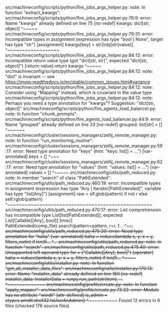 src/machineconfig/scripts/python/fire_jobs_args_helper.py: note: In function "extract_kwargs":
src/machineconfig/scripts/python/fire_jobs_args_helper.py:76:9: error: Name
"kwargs" already defined on line 75  [no-redef]
            kwargs: dict[str, object]
            ^~~~~~
src/machineconfig/scripts/python/fire_jobs_args_helper.py:79:31: error:
Incompatible types in assignment (expression has type "bool | None", target has
type "str")  [assignment]
                    kwargs[key] = str2obj[str(value)]
                                  ^~~~~~~~~~~~~~~~~~~
src/machineconfig/scripts/python/fire_jobs_args_helper.py:84:12: error:
Incompatible return value type (got "dict[str, str]", expected
"dict[str, object]")  [return-value]
        return kwargs
               ^~~~~~
src/machineconfig/scripts/python/fire_jobs_args_helper.py:84:12: note: "dict" is invariant -- see https://mypy.readthedocs.io/en/stable/common_issues.html#variance
src/machineconfig/scripts/python/fire_jobs_args_helper.py:84:12: note: Consider using "Mapping" instead, which is covariant in the value type
src/machineconfig/scripts/python/fire_jobs_args_helper.py:84:12: note: Perhaps you need a type annotation for "kwargs"? Suggestion: "dict[str, object]"
src/machineconfig/scripts/python/fire_agents_load_balancer.py: note: In function "chunk_prompts":
src/machineconfig/scripts/python/fire_agents_load_balancer.py:44:9: error: Name
"grouped" already defined on line 33  [no-redef]
            grouped: list[str] = []
            ^~~~~~~
src/machineconfig/cluster/sessions_managers/zellij_remote_manager.py: note: In function "run_monitoring_routine":
src/machineconfig/cluster/sessions_managers/zellij_remote_manager.py:59:17: error:
Need type annotation for "keys" (hint: "keys: list[<type>] = ...") 
[var-annotated]
                    keys = []
                    ^~~~
src/machineconfig/cluster/sessions_managers/zellij_remote_manager.py:62:17: error:
Need type annotation for "values" (hint: "values: list[<type>] = ...") 
[var-annotated]
                    values = []
                    ^~~~~~
src/machineconfig/utils/path_reduced.py: note: In member "search" of class "PathExtended":
src/machineconfig/utils/path_reduced.py:460:19: error: Incompatible types in
assignment (expression has type "Any | Iterator[PathExtended]", variable has
type "list[Any]")  [assignment]
                raw = slf.glob(pattern) if not r else self.rglob(pattern)
                      ^~~~~~~~~~~~~~~~~~~~~~~~~~~~~~~~~~~~~~~~~~~~~~~~~~~
src/machineconfig/utils/path_reduced.py:470:17: error: List comprehension has
incompatible type List[list[PathExtended]]; expected List[Callable[[Any], bool]]
 [misc]
                    PathExtended(comp_file).search(pattern=pattern, r=r, f...
                    ^~~~~~~~~~~~~~~~~~~~~~~~~~~~~~~~~~~~~~~~~~~~~~~~~~~~~~...
src/machineconfig/utils/path_reduced.py:475:20: error: Need type annotation for
"haha"  [var-annotated]
                haha = reduce(lambda x, y: x + y, filters_notin) if len(fi...
                       ^~~~~~~~~~~~~~~~~~~~~~~~~~~~~~~~~~~~~~~~~~~~~~~~~~~...
src/machineconfig/utils/path_reduced.py: note: In function "search":
src/machineconfig/utils/path_reduced.py:475:40: error: Unsupported left operand
type for + ("Callable[[Any], bool]")  [operator]
                haha = reduce(lambda x, y: x + y, filters_notin) if len(fi...
                                           ^~~~~
src/machineconfig/utils/installer.py: note: In function "get_all_installer_data_files":
src/machineconfig/utils/installer.py:170:13: error: Name "installer_data"
already defined on line 160  [no-redef]
                installer_data: InstallerData = runpy.run_path(str(item), ...
                ^~~~~~~~~~~~~~
src/machineconfig/profile/create.py: note: In function "apply_mapper":
src/machineconfig/profile/create.py:73:32: error: Module has no attribute
"windll"  [attr-defined]
                        is_admin = ctypes.windll.shell32.IsUserAnAdmin()
                                   ^~~~~~~~~~~~~
Found 12 errors in 6 files (checked 176 source files)
